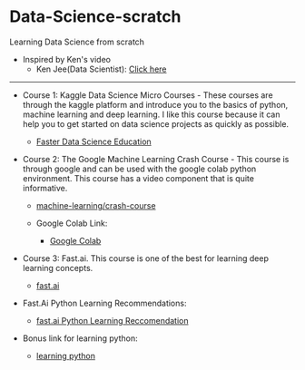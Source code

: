 # Data-Science-scratch
Learning Data Science from scratch<br>

* Inspired by Ken's video<br>
  * Ken Jee(Data Scientist): <a href="https://www.youtube.com/watch?v=Ip50cXvpWY4" target="_blank">Click here</a><br>
  
---

* Course 1: Kaggle Data Science Micro Courses - These courses are through the kaggle platform and introduce you to the basics of python, machine learning and deep learning. I like this course because it can help you to get started on data science projects as quickly as possible.
  * <a href="https://www.kaggle.com/learn/overview" target="_blank">Faster Data Science Education</a>
  
* Course 2: The Google Machine Learning Crash Course - This course is through google and can be used with the google colab python environment. This course has a video component that is quite informative.
  * <a href="https://developers.google.com/machine-learning/crash-course" target="_blank">machine-learning/crash-course</a>

  * Google Colab Link:
    * <a href="https://colab.research.google.com/notebooks/intro.ipynb#recent=true" target="_blank">Google Colab</a>
    
* Course 3: Fast.ai. This course is one of the best for learning deep learning concepts.
  * <a href="https://www.fast.ai/" target="_blank">fast.ai</a>
* Fast.Ai Python Learning Recommendations:
  * <a href="https://forums.fast.ai/t/recommended-python-learning-resources/26888" target="_blank">fast.ai Python Learning Reccomendation</a>

* Bonus link for learning python:
  * <a href="https://wiki.python.org/moin/BeginnersGuide/Programmers" target="_blank">learning python</a>

